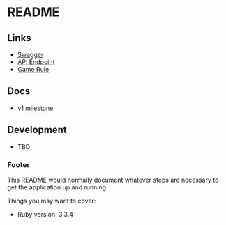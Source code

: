 # README

## Links

- [Swagger](https://side-project-at-spt.github.io/san-juan-rails/)
- [API Endpoint](https://spt-games-san-juan.zeabur.app/)
- [Game Rule](docs/rule.md)

## Docs

- [v1 milestone](docs/v01-AC.md)

## Development

- TBD

### Footer

This README would normally document whatever steps are necessary to get the
application up and running.

Things you may want to cover:

* Ruby version: 3.3.4
